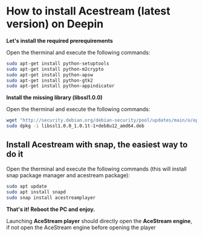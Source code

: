# How to install Acestream (latest version) on Deepin

**Let's install the required prerequirements**

Open the therminal and execute the following commands:

```bash
sudo apt-get install python-setuptools
sudo apt-get install python-m2crypto
sudo apt-get install python-apsw
sudo apt-get install python-gtk2
sudo apt-get install python-appindicator
```

**Install the missing library (libssl1.0.0)**

Open the therminal and execute the following commands:

```bash
wget "http://security.debian.org/debian-security/pool/updates/main/o/openssl/libssl1.0.0_1.0.1t-1+deb8u12_amd64.deb"
sudo dpkg -i libssl1.0.0_1.0.1t-1+deb8u12_amd64.deb
```

## Install Acestream with snap, the easiest way to do it

Open the therminal and execute the following commands (this will install snap package manager and acestream package):

```bash
sudo apt update
sudo apt install snapd
sudo snap install acestreamplayer
```

**That's it! Reboot the PC and enjoy.**

Launching **AceStream player** should directly open the **AceStream engine**, if not open the AceStream engine before opening the player
